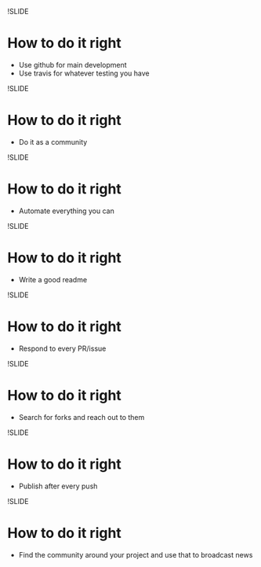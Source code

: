 !SLIDE

# How to do it right

* Use github for main development
* Use travis for whatever testing you have



!SLIDE

# How to do it right

* Do it as a community


!SLIDE

# How to do it right

* Automate everything you can

!SLIDE

# How to do it right

* Write a good readme


!SLIDE

# How to do it right

* Respond to every PR/issue

!SLIDE

# How to do it right

* Search for forks and reach out to them

!SLIDE

# How to do it right

* Publish after every push

!SLIDE

# How to do it right

* Find the community around your project and use that to broadcast news




